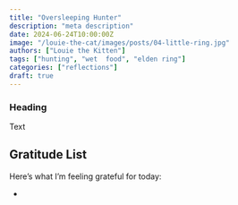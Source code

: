 ```yaml
---
title: "Oversleeping Hunter"
description: "meta description"
date: 2024-06-24T10:00:00Z
image: "/louie-the-cat/images/posts/04-little-ring.jpg"
authors: ["Louie the Kitten"]
tags: ["hunting", "wet  food", "elden ring"]
categories: ["reflections"]
draft: true
---
```


### Heading

Text

## Gratitude List

Here’s what I’m feeling grateful for today:

* 
